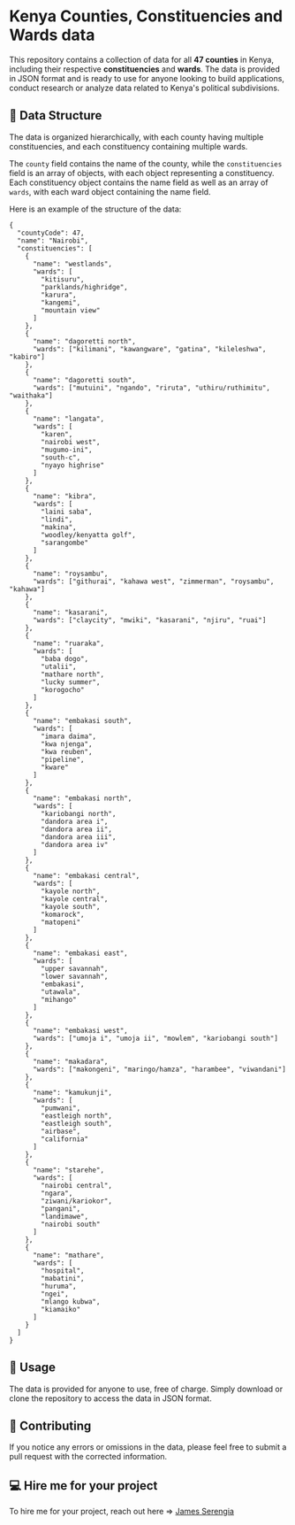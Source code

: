 # Kenya Counties, Constituencies and Wards data

This repository contains a collection of data for all **47 counties** in Kenya, including their respective **constituencies** and **wards**. The data is provided in JSON format and is ready to use for anyone looking to build applications, conduct research or analyze data related to Kenya's political subdivisions.

## 📅 Data Structure

The data is organized hierarchically, with each county having multiple constituencies, and each constituency containing multiple wards.

The `county` field contains the name of the county, while the `constituencies` field is an array of objects, with each object representing a constituency. Each constituency object contains the name field as well as an array of `wards`, with each ward object containing the name field.

Here is an example of the structure of the data:

```
{
  "countyCode": 47,
  "name": "Nairobi",
  "constituencies": [
    {
      "name": "westlands",
      "wards": [
        "kitisuru",
        "parklands/highridge",
        "karura",
        "kangemi",
        "mountain view"
      ]
    },
    {
      "name": "dagoretti north",
      "wards": ["kilimani", "kawangware", "gatina", "kileleshwa", "kabiro"]
    },
    {
      "name": "dagoretti south",
      "wards": ["mutuini", "ngando", "riruta", "uthiru/ruthimitu", "waithaka"]
    },
    {
      "name": "langata",
      "wards": [
        "karen",
        "nairobi west",
        "mugumo-ini",
        "south-c",
        "nyayo highrise"
      ]
    },
    {
      "name": "kibra",
      "wards": [
        "laini saba",
        "lindi",
        "makina",
        "woodley/kenyatta golf",
        "sarangombe"
      ]
    },
    {
      "name": "roysambu",
      "wards": ["githurai", "kahawa west", "zimmerman", "roysambu", "kahawa"]
    },
    {
      "name": "kasarani",
      "wards": ["claycity", "mwiki", "kasarani", "njiru", "ruai"]
    },
    {
      "name": "ruaraka",
      "wards": [
        "baba dogo",
        "utalii",
        "mathare north",
        "lucky summer",
        "korogocho"
      ]
    },
    {
      "name": "embakasi south",
      "wards": [
        "imara daima",
        "kwa njenga",
        "kwa reuben",
        "pipeline",
        "kware"
      ]
    },
    {
      "name": "embakasi north",
      "wards": [
        "kariobangi north",
        "dandora area i",
        "dandora area ii",
        "dandora area iii",
        "dandora area iv"
      ]
    },
    {
      "name": "embakasi central",
      "wards": [
        "kayole north",
        "kayole central",
        "kayole south",
        "komarock",
        "matopeni"
      ]
    },
    {
      "name": "embakasi east",
      "wards": [
        "upper savannah",
        "lower savannah",
        "embakasi",
        "utawala",
        "mihango"
      ]
    },
    {
      "name": "embakasi west",
      "wards": ["umoja i", "umoja ii", "mowlem", "kariobangi south"]
    },
    {
      "name": "makadara",
      "wards": ["makongeni", "maringo/hamza", "harambee", "viwandani"]
    },
    {
      "name": "kamukunji",
      "wards": [
        "pumwani",
        "eastleigh north",
        "eastleigh south",
        "airbase",
        "california"
      ]
    },
    {
      "name": "starehe",
      "wards": [
        "nairobi central",
        "ngara",
        "ziwani/kariokor",
        "pangani",
        "landimawe",
        "nairobi south"
      ]
    },
    {
      "name": "mathare",
      "wards": [
        "hospital",
        "mabatini",
        "huruma",
        "ngei",
        "mlango kubwa",
        "kiamaiko"
      ]
    }
  ]
}
```

## 💪 Usage

The data is provided for anyone to use, free of charge. Simply download or clone the repository to access the data in JSON format.

## 🤝 Contributing

If you notice any errors or omissions in the data, please feel free to submit a pull request with the corrected information.

## 💻 Hire me for your project

To hire me for your project, reach out here => [James Serengia](http://github.com/serengia)
